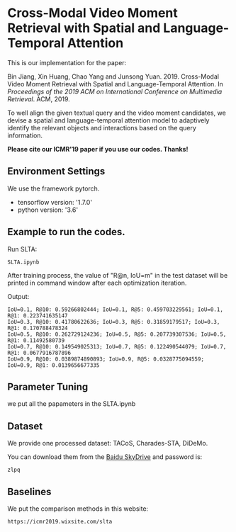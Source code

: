 # Cross-Modal Video Moment Retrieval with Spatial and Language-Temporal Attention
This is our implementation for the paper:

Bin Jiang, Xin Huang, Chao Yang and Junsong Yuan. 2019. Cross-Modal Video Moment Retrieval with Spatial and Language-Temporal Attention.  In <em>Proceedings of the 2019 ACM on International Conference on Multimedia Retrieval</em>. ACM, 2019.

To well align the given textual query and the video moment candidates, we devise a spatial and language-temporal attention model to adaptively identify the relevant objects and interactions based on the query information.

**Please cite our ICMR'19 paper if you use our codes. Thanks!** 

## Environment Settings
We use the framework pytorch. 
- tensorflow version:  '1.7.0'
- python version: '3.6'

## Example to run the codes.

Run SLTA:

```
SLTA.ipynb
```

After training process, the value of "R@n, IoU=m" in the test dataset will be printed in command window after each optimization iteration.

Output:

```
IoU=0.1, R@10: 0.59266802444; IoU=0.1, R@5: 0.459703229561; IoU=0.1, R@1: 0.223741635147
IoU=0.3, R@10: 0.41780622636; IoU=0.3, R@5: 0.31859179517; IoU=0.3, R@1: 0.170788478324
IoU=0.5, R@10: 0.262729124236; IoU=0.5, R@5: 0.207739307536; IoU=0.5, R@1: 0.11492580739
IoU=0.7, R@10: 0.149549025313; IoU=0.7, R@5: 0.122490544079; IoU=0.7, R@1: 0.0677916787896
IoU=0.9, R@10: 0.0389874890893; IoU=0.9, R@5: 0.0328775094559; IoU=0.9, R@1: 0.0139656677335
```


## Parameter Tuning

we put all the papameters in the SLTA.ipynb

## Dataset

We provide one processed dataset: TACoS, Charades-STA, DiDeMo.

You can download them from the [Baidu SkyDrive](https://pan.baidu.com/s/1AFrUYKJ_iiZXwhK2I10lVA) and password is:

```
zlpq
```

## Baselines

We put the comparison methods in this website:

```
https://icmr2019.wixsite.com/slta
```
